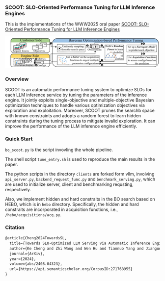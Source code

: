 ### SCOOT: SLO-Oriented Performance Tuning for LLM Inference Engines

This is the implementations of the WWW2025 oral paper [SCOOT: SLO-Oriented Performance Tuning for LLM Inference Engines](https://arxiv.org/abs/2408.04323) 

![](SCOOT.jpg)

### Overview

SCOOT is an automatic performance tuning system to optimize SLOs for each LLM inference service by tuning the parameters of the inference engine. It jointly exploits single-objective and multiple-objective Bayesian optimization techniques to handle various optimization objectives via exploration and exploitation. Moreover, SCOOT prunes the searchb space with known constraints and adopts a random forest to learn hidden constraints during the tuning process to mitigate invalid exploration. It can improve the performance of the LLM inference engine efficiently.

### Quick Start
`bo_scoot.py` is the script invovling the whole pipeline.

The shell script `tune_entry.sh` is used to reproduce the main results in the paper.

The python scripts in the directory `clients` are forked form vllm, involving `api_server.py`, `backend_request_func.py` and `benchmark_serving.py`, which are used to initialize server, client and benchmarking requsting, respectively.


Also, we implement hidden and hard constraits in the BO search based on HEBO, which is in `hebo` directory. Specifically, the hidden and hard constraits are incorporated in acquisition functions, i.e., `/hebo/acquisitions/acq.py`.

### Citation
```latex
@article{Cheng2024TowardsSL,
  title={Towards SLO-Optimized LLM Serving via Automatic Inference Engine Tuning},
  author={Ke Cheng and Zhi Wang and Wen Hu and Tiannuo Yang and Jianguo Li and Sheng Zhang},
  journal={ArXiv},
  year={2024},
  volume={abs/2408.04323},
  url={https://api.semanticscholar.org/CorpusID:271768955}
}
```


